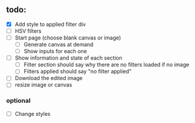 ## todo:
- [x] Add style to applied filter div
- [ ] HSV filters
- [ ] Start page (choose blank canvas or image)
    - [ ] Generate canvas at demand
    - [ ] Show inputs for each one
- [ ] Show information and state of each section
    - [ ] Filter section should say why there are no filters loaded if no image 
    - [ ] Filters applied should say "no filter applied"
- [ ] Download the edited image
- [ ] resize image or canvas

### optional
- [ ] Change styles 
